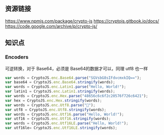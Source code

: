 ## 资源链接

https://www.npmjs.com/package/crypto-js
https://cryptojs.gitbook.io/docs/
https://code.google.com/archive/p/crypto-js/

## 知识点

### Encoders
可逆转换，对于 Base64，必须是 Base64的数据才可以，同理 utf8 也一样
```JavaScript
var words = CryptoJS.enc.Base64.parse("SGVsbG8sIFdvcmxkIQ==");
var base64 = CryptoJS.enc.Base64.stringify(words);
var words = CryptoJS.enc.Latin1.parse("Hello, World!");
var latin1 = CryptoJS.enc.Latin1.stringify(words);
var words = CryptoJS.enc.Hex.parse("48656c6c6f2c20576f726c6421");
var hex = CryptoJS.enc.Hex.stringify(words);
var words = CryptoJS.enc.Utf8.parse("𔭢");
var utf8 = CryptoJS.enc.Utf8.stringify(words);
var words = CryptoJS.enc.Utf16.parse("Hello, World!");
var utf16 = CryptoJS.enc.Utf16.stringify(words);
var words = CryptoJS.enc.Utf16LE.parse("Hello, World!");
var utf16le= CryptoJS.enc.Utf16LE.stringify(words);
```
